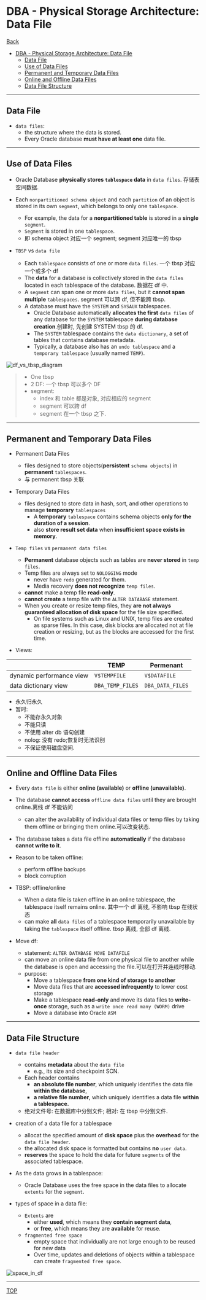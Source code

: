 # DBA - Physical Storage Architecture: Data File

[Back](../../index.md)

- [DBA - Physical Storage Architecture: Data File](#dba---physical-storage-architecture-data-file)
  - [Data File](#data-file)
  - [Use of Data Files](#use-of-data-files)
  - [Permanent and Temporary Data Files](#permanent-and-temporary-data-files)
  - [Online and Offline Data Files](#online-and-offline-data-files)
  - [Data File Structure](#data-file-structure)

---

## Data File

- `data files`:
  - the structure where the data is stored.
  - Every Oracle database **must have at least one** data file.

---

## Use of Data Files

- Oracle Database **physically stores `tablespace` data** in `data files`. 存储表空间数据.

- Each `nonpartitioned schema object` and each `partition` of an object is stored in its own `segment`, which belongs to only one `tablespace`.

  - For example, the data for a **nonpartitioned table** is stored in a **single** `segment`.
  - `Segment` is stored in one `tablespace`.
  - 即 schema object 对应一个 segment; segment 对应唯一的 tbsp

- `TBSP` vs `data file`
  - Each `tablespace` consists of one or more `data files`. 一个 tbsp 对应一个或多个 df
  - The **data** for a database is collectively stored in the `data files` located in each tablespace of the database. 数据在 df 中.
  - A `segment` can span one or more `data files`, but it **cannot span multiple** `tablespaces`. segment 可以跨 df, 但不能跨 tbsp.
  - A database must have the `SYSTEM` and `SYSAUX` tablespaces.
    - Oracle Database automatically **allocates the first** `data files` of any database for the `SYSTEM` tablespace **during database creation**.创建时, 先创建 SYSTEM tbsp 的 df.
    - The `SYSTEM` tablespace contains the `data dictionary`, a set of tables that contains database metadata.
    - Typically, a database also has an `undo tablespace` and a `temporary tablespace` (usually named `TEMP`).

![df_vs_tbsp_diagram](./pic/df_vs_tbsp_diagram.png)

> - One tbsp
> - 2 DF: 一个 tbsp 可以多个 DF
> - segment:
>   - index 和 table 都是对象, 对应相应的 segment
>   - segment 可以跨 df
>   - segment 在一个 tbsp 之下.

---

## Permanent and Temporary Data Files

- Permanent Data Files

  - files designed to store objects(**persistent** `schema objects`) in **permanent** `tablespaces`.
  - 与 permanent tbsp 关联

- Temporary Data Files

  - files designed to store data in hash, sort, and other operations to manage **temporary** `tablespaces`
    - A **temporary** `tablespace` contains schema objects **only for the duration of a session**.
    - also **store result set data** when **insufficient space exists in memory**.

- `Temp files` vs `permanent data files`

  - **Permanent** database objects such as tables are **never stored** in `temp files`.
  - Temp files are always set to `NOLOGGING` mode
    - never have `redo` generated for them.
    - Media recovery **does not recognize** `temp files`.
  - **cannot** make a temp file **read-only**.
  - **cannot create** a temp file with the `ALTER DATABASE` statement.
  - When you create or resize temp files, they **are not always guaranteed allocation of disk space** for the file size specified.
    - On file systems such as Linux and UNIX, temp files are created as sparse files. In this case, disk blocks are allocated not at file creation or resizing, but as the blocks are accessed for the first time.

- Views:

|                          | TEMP             | Permenant        |
| ------------------------ | ---------------- | ---------------- |
| dynamic performance view | `V$TEMPFILE`     | `V$DATAFILE`     |
| data dictionary view     | `DBA_TEMP_FILES` | `DBA_DATA_FILES` |

- 永久归永久
- 暂时:
  - 不能存永久对象
  - 不能只读
  - 不使用 alter db 语句创建
  - nolog: 没有 redo;恢复时无法识别
  - 不保证使用磁盘空间.

---

## Online and Offline Data Files

- Every `data file` is either **online (available)** or **offline (unavailable)**.

- The database **cannot access** `offline data files` until they are brought online.离线 df 不能访问

  - can alter the availability of individual data files or temp files by taking them offline or bringing them online.可以改变状态.

- The database takes a data file offline **automatically** if the database **cannot write to it**.

- Reason to be taken offline:

  - perform offline backups
  - block corruption

- TBSP: offline/online

  - When a data file is taken offline in an online tablespace, the tablespace itself remains online. 其中一个 df 离线, 不影响 tbsp 在线状态
  - can make **all** `data files` of a tablespace temporarily unavailable by taking the `tablespace` itself offline. tbsp 离线, 全部 df 离线.

- Move df:
  - statement: `ALTER DATABASE MOVE DATAFILE`
  - can move an online data file from one physical file to another while the database is open and accessing the file.可以在打开并连线时移动.
  - purpose:
    - Move a tablespace **from one kind of storage to another**
    - Move data files that are **accessed infrequently** to lower cost storage
    - Make a tablespace **read-only** and move its data files to **write-once** storage, such as a `write once read many (WORM)` drive
    - Move a database into Oracle `ASM`

---

## Data File Structure

- `data file header`

  - contains **metadata** about the `data file`
    - e.g., its size and checkpoint SCN.
  - Each header contains
    - **an absolute file number**, which uniquely identifies the data file **within the database**,
    - **a relative file number**, which uniquely identifies a data file **within a tablespace.**
  - 绝对文件号: 在数据库中分别文件; 相对: 在 tbsp 中分别文件.

- creation of a data file for a tablespace

  - allocat the specified amount of **disk space** plus the **overhead** for the `data file header`.
  - the allocated disk space is formatted but contains **no** `user data`.
  - **reserves** the space to hold the data for future `segments` of the associated tablespace.

- As the data grows in a tablespace:

  - Oracle Database uses the free space in the data files to allocate `extents` for the `segment`.

- types of space in a data file:
  - `Extents` are
    - either **used**, which means they **contain segment data**,
    - or **free**, which means they are **available** for reuse.
  - `fragmented free space`
    - empty space that individually are not large enough to be reused for new data
    - Over time, updates and deletions of objects within a tablespace can create `fragmented free space`.

![space_in_df](./pic/space_in_df.png)

---

[TOP](#dba---physical-storage-architecture-data-file)
